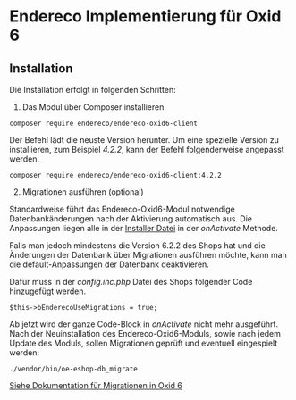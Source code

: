 # Endereco Implementierung für Oxid 6

## Installation

Die Installation erfolgt in folgenden Schritten:

1. Das Modul über Composer installieren

`composer require endereco/endereco-oxid6-client`

Der Befehl lädt die neuste Version herunter. Um eine spezielle Version zu installieren, zum Beispiel *4.2.2*, kann 
der Befehl folgenderweise angepasst werden.

`composer require endereco/endereco-oxid6-client:4.2.2`

2. Migrationen ausführen (optional)

Standardweise führt das Endereco-Oxid6-Modul notwendige Datenbankänderungen nach der Aktivierung automatisch aus. Die 
Anpassungen liegen alle in der [Installer Datei](./Installer/Installer.php) in der *onActivate* Methode.

Falls man jedoch mindestens die Version 6.2.2 des Shops hat und die Änderungen der Datenbank über Migrationen 
ausführen möchte, kann man die default-Anpassungen der Datenbank deaktivieren.

Dafür muss in der *config.inc.php* Datei des Shops folgender Code hinzugefügt werden.

`$this->bEnderecoUseMigrations = true;`

Ab jetzt wird der ganze Code-Block in *onActivate* nicht mehr ausgeführt. Nach der Neuinstallation des Endereco-Oxid6-Moduls, 
sowie nach jedem Update des Moduls, sollen Migrationen geprüft und eventuell eingespielt werden:

`./vendor/bin/oe-eshop-db_migrate`

[Siehe Dokumentation für Migrationen in Oxid 6](https://docs.oxid-esales.com/developer/en/6.2/development/tell_me_about/migrations.html#module-migrations)

